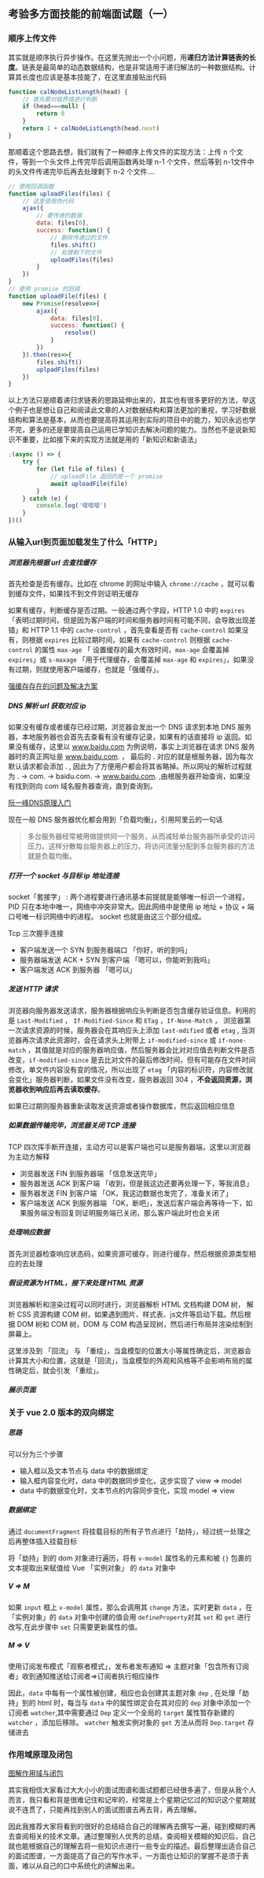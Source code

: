 ## 考验多方面技能的前端面试题（一）

### 顺序上传文件

其实就是顺序执行异步操作。在这里先抛出一个小问题，用**递归方法计算链表的长度**。链表是最简单的动态数据结构，也是非常适用于递归解法的一种数据结构。计算其长度也应该是基本技能了，在这里直接贴出代码

```js
function calNodeListLength(head) {
    // 首先要对临界值进行判断
    if (head===null) {
        return 0
    }
    return 1 + calNodeListLength(head.next)
}
```

那顺着这个思路去想，我们就有了一种顺序上传文件的实现方法：上传 n 个文件，等到一个头文件上传完毕后调用函数再处理 n-1 个文件，然后等到 n-1文件中的头文件传递完毕后再去处理剩下 n-2 个文件....

```js
// 使用回调函数
function uploadFiles(files) {
    // 这里使用伪代码
    ajax({
        // 要传递的数据
        data: files[0],
        success: function() {
            // 删除传递过的文件
            files.shift()
            // 处理剩下的文件
            uploadFiles(files)
        }
    })
}
// 使用 promise 的回调
function uploadFile(files) {
    new Promise(resolve=>{
        ajax({
            data: files[0],
            success: function() {
                resolve()
            }
        })
    }).then(res=>{
        files.shift()
        uplpadFiles(files)
    })
}
```

以上方法只是顺着递归求链表的思路延伸出来的，其实也有很多更好的方法，举这个例子也是想让自己和阅读此文章的人对数据结构和算法更加的重视，学习好数据结构和算法是基本，从而也要提高将其运用到实际的项目中的能力，知识永远也学不完，更多的还是要提高自己运用已学知识去解决问题的能力。当然也不是说新知识不重要，比如接下来的实现方法就是用的「新知识和新语法」

```js
;(async () => {
    try {
        for (let file of files) {
            // uploadFile 返回的是一个 promise
            await uploadFile(file)
        }
    } catch (e) {
        console.log('嘤嘤嘤')
    }
})()
```

### 从输入url到页面加载发生了什么「HTTP」

##### 浏览器先根据 url 去查找缓存

首先检查是否有缓存。比如在 chrome 的网址中输入 `chrome://cache` ，就可以看到缓存文件，如果找不到文件则证明无缓存

如果有缓存，判断缓存是否过期。一般通过两个字段，HTTP 1.0 中的 `expires` 「表明过期时间，但是因为客户端的时间和服务器时间有可能不同，会导致出现差错」和 HTTP 1.1 中的 `cache-control` ，首先查看是否有 `cache-control` 如果没有，则根据 `expires` 比较过期时间，如果有 `cache-control` 则根据 `cache-control` 的属性 `max-age` 「 设置缓存的最大有效时间，`max-age`  会覆盖掉 `expires`」或  `s-maxage` 「用于代理缓存，会覆盖掉 `max-age` 和 `expires`」，如果没有过期，则就使用客户端缓存，也就是「强缓存」。

[强缓存存在的问题及解决方案](https://www.zhihu.com/question/20790576)

##### DNS 解析 url 获取对应 ip

如果没有缓存或者缓存已经过期，浏览器会发出一个 DNS 请求到本地 DNS 服务器，本地服务器也会首先去查看有没有缓存记录，如果有的话直接将 ip 返回。如果没有缓存，这里以 www.baidu.com 为例说明，事实上浏览器在请求 DNS 服务器时的真正网址是 www.baidu.com.  ， 最后的 . 对应的就是根服务器，因为每次默认请求都会添加 . , 因此为了方便用户都会将其省略掉。所以网址的解析过程就为 . -> com. -> baidu.com. -> www.baidu.com. ,由根服务器开始查询，如果没有找到则向 com 域名服务器查询，直到查询到。

[阮一峰DNS原理入门](http://www.ruanyifeng.com/blog/2016/06/dns.html)

现在一般 DNS 服务器优化都会用到「负载均衡」，引用阿里云的一句话 

> 多台服务器经常被用做提供同一个服务，从而减轻单台服务器所承受的访问压力。这样分散每台服务器上的压力，将访问流量分配到多台服务器的方法就是负载均衡。

##### 打开一个 socket 与目标 ip 地址连接

socket「套接字」 : 两个进程要进行通讯基本前提就是能够唯一标识一个进程， PID 只在本地中唯一，网络中冲突非常大。因此网络中是使用  ip 地址 + 协议 + 端口号唯一标识网络中的进程。 socket 也就是由这三个部分组成。

Tcp 三次握手连接 

- 客户端发送一个 SYN 到服务器端口 「你好，听的到吗」
- 服务器端发送  ACK + SYN 到客户端 「嗯可以，你能听到我吗」
- 客户端发送 ACK 到服务器 「嗯可以」

##### 发送 HTTP 请求

浏览器向服务器发送请求，服务器根据响应头判断是否包含缓存验证信息。利用的是 `Last-Modified` ， `If-Modified-Since` 和 `ETag` ，`If-None-Match` ， 浏览器第一次请求资源的时候，服务器会在其响应头上添加 `last-mdified` 或者 `etag` , 当浏览器再次请求此资源时，会在请求头上附带上 `if-modified-since` 或 `if-none-match` ，其值就是对应的服务器响应值，然后服务器会比对对应值去判断文件是否改变，`if-modified-since` 是去比对文件的最后修改时间，但有可能存在文件时间修改，单文件内容没有变的情况，所以出现了 `etag` 「内容的标识符，内容修改就会变化」服务器判断，如果文件没有改变，服务器返回 304 ，**不会返回资源，浏览器收到响应后再去读取缓存**。

如果已过期则服务器重新读取发送资源或者操作数据库，然后返回相应信息

##### 如果数据传输完毕，浏览器关闭 TCP 连接

TCP 四次挥手断开连接，主动方可以是客户端也可以是服务器端，这里以浏览器为主动方解释

- 浏览器发送 FIN 到服务器端 「信息发送完毕」
- 服务器发送 ACK 到客户端 「收到，但是我这边还要再处理一下，等我消息」
- 服务器发送 FIN 到客户端 「OK，我这边数据也发完了，准备关闭了」
- 客户端发送 ACK 到服务器端 「OK，断吧」，发送后客户端会再等待一下，如果服务端没有回复则证明服务端已关闭，那么客户端此时也会关闭

##### 处理响应数据

首先浏览器检查响应状态码，如果资源可缓存，则进行缓存，然后根据资源类型相应的去处理

##### 假设资源为 HTML，接下来处理 HTML 资源

浏览器解析和渲染过程可以同时进行，浏览器解析 HTML 文档构建 DOM 树， 解析 CSS 资源构建 COM 树，如果遇到图片、样式表、js文件等启动下载。然后根据 DOM 树和 COM 树，DOM 与 COM 构造呈现树，然后进行布局并渲染绘制到屏幕上。

这里涉及到 「回流」 与 「重绘」，当盒模型的位置大小等属性确定后，浏览器会计算其大小和位置，这就是「回流」，当盒模型的外观和风格等不会影响布局的属性确定后，就会引发 「重绘」。

##### 展示页面

### 关于 vue 2.0 版本的双向绑定

##### 思路

可以分为三个步骤

- 输入框以及文本节点与 data 中的数据绑定
- 输入框内容变化时，data 中的数据同步变化，这步实现了 view => model
- data 中的数据变化时，文本节点的内容同步变化，实现 model => view

##### 数据绑定

通过 `documentFragment` 将挂载目标的所有子节点进行「劫持」，经过统一处理之后再整体插入挂载目标

将「劫持」到的 dom 对象进行遍历，将有 `v-model` 属性名的元素和被 `{}` 包裹的文本提取出来赋值给 Vue 「实例对象」 的  `data` 对象中

##### V => M

如果 `input` 框上 `v-model` 属性，那么会调用其 `change` 方法，实时更新 `data` ，在「实例对象」的 `data` 对象中创建的值会用 `defineProperty`对其 `set` 和 `get` 进行改写,在此步骤中 `set` 只需要更新属性的值。

##### M => V

使用订阅发布模式「观察者模式」，发布者发布通知 => 主题对象「包含所有订阅者」收到通知推送给订阅者=>订阅者执行相应操作

因此，`data` 中每有一个属性被创建，相应也会创建其主题对象 `dep` , 在处理「劫持」到的 html 时，每当与 `data` 中的属性绑定会在其对应的 `dep` 对象中添加一个订阅者 `watcher`,其中需要通过 `Dep` 定义一个全局的 `target` 属性暂存新建的 `watcher` ，添加后移除。 `watcher` 触发实例对象的 `get` 方法从而将 `Dep.target` 存储进去

### 作用域原理及闭包

[图解作用域与闭包](https://github.com/MLuminary/Blog/issues/4)



其实我相信大家看过大大小小的面试图谱和面试题都已经很多遍了，但是从我个人而言，我只看和背是很难记住和记牢的，经常是上个星期记忆过的知识这个星期就说不连贯了，只能再找到别人的面试图谱去再去背，再去理解。

因此我推荐大家将看到的很好的总结结合自己的理解再去撰写一遍，碰到模糊的再去查阅相关的技术文章。通过整理别人优秀的总结，查阅相关模糊的知识后，自己就也能根据自己的理解去将一些知识点进行一些专业的描述。最后整理出适合自己的面试图谱，一方面提高了自己的写作水平，一方面也让知识的掌握不是须于表面，难以从自己的口中系统化的讲解出来。

